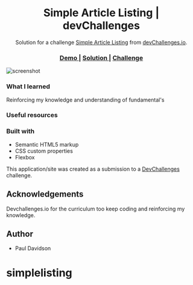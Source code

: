 <!-- Please update value in the {}  -->

<h1 align="center">Simple Article Listing | devChallenges</h1>

<div align="center">
   Solution for a challenge <a href="https://devchallenges.io/challenge/simple-article-listing" target="_blank">Simple Article Listing</a> from <a href="http://devchallenges.io" target="_blank">devChallenges.io</a>.
</div>

<div align="center">
  <h3>
    <a href="{https://your-demo-link.your-domain}">
      Demo
    </a>
    <span> | </span>
    <a href="{https://your-url-to-the-solution}">
      Solution
    </a>
    <span> | </span>
    <a href="https://devchallenges.io/challenge/simple-article-listing">
      Challenge
    </a>
  </h3>
</div>




![screenshot](https://user-images.githubusercontent.com/16707738/92399059-5716eb00-f132-11ea-8b14-bcacdc8ec97b.png)


### What I learned

Reinforcing my knowledge and understanding of fundamental's 

### Useful resources



### Built with
- Semantic HTML5 markup
- CSS custom properties
- Flexbox


This application/site was created as a submission to a [DevChallenges](https://devchallenges.io/challenges-dashboard) challenge.

## Acknowledgements

Devchallenges.io for the curriculum too keep coding and reinforcing my knowledge.
## Author

- Paul Davidson
# simplelisting
